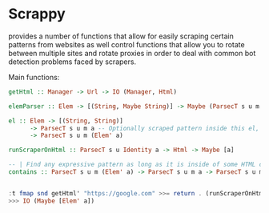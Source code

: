 # Scrappy #

provides a number of functions that allow for easily scraping certain patterns from websites as well control functions that allow you to rotate between multiple sites and rotate proxies in order to deal with common bot detection problems faced by scrapers. 

Main functions:

```haskell
getHtml :: Manager -> Url -> IO (Manager, Html) 

elemParser :: Elem -> [(String, Maybe String)] -> Maybe (ParsecT s u m a) -> ParsecT s u m (Elem' a)

el :: Elem -> [(String, String)] 
      -> ParsecT s u m a -- Optionally scraped pattern inside this el, if specified, return element must have at least 1 
      -> ParsecT s u m (Elem' a)

runScraperOnHtml :: ParsecT s u Identity a -> Html -> Maybe [a]

-- | Find any expressive pattern as long as it is inside of some HTML context 
contains :: ParsecT s u m (Elem' a) -> ParsecT s u m a -> ParsecT s u m a 


:t fmap snd getHtml' "https://google.com" >>= return . (runScraperOnHtml (el "a" [])   
>>> IO (Maybe [Elem' a]) 
```
